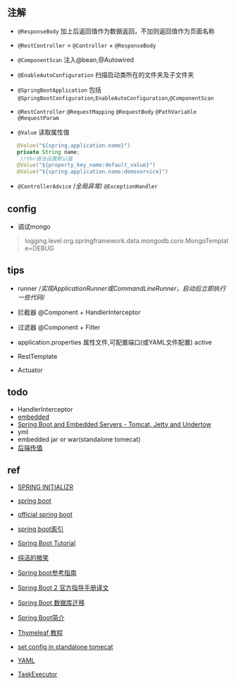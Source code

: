 

## 注解

+ `@ResponseBody` 加上后返回值作为数据返回，不加则返回值作为页面名称

+ `@RestController` = `@Controller` + `@ResponseBody`

+ `@ComponentScan` 注入@bean,@Autowired

+ `@EnableAutoConfiguration` 扫描启动类所在的文件夹及子文件夹

+ `@SpringBootApplication` 包括`@SpringBootConfiguration`,`EnableAutoConfiguration`,`@ComponentScan`

+ `@RestController` `@RequestMapping` `@RequestBody` `@PathVariable` `@RequestParam`

+ `@Value`  读取属性值
```java
   @Value("${spring.application.name}")
   private String name;
    //thr语法设置默认值
   @Value("${property_key_name:default_value}")
   @Value("${spring.application.name:demoservice}")
```

+ `@ControllerAdvice` /*全局异常*/  `@ExceptionHandler`

## config

+ 调试mongo
>logging.level.org.springframework.data.mongodb.core.MongoTemplate=DEBUG

## tips

+ runner /*实现ApplicationRunner或CommandLineRunner，启动后立即执行一些代码*/

+ 拦截器 @Component + HandlerInterceptor

+ 过滤器 @Component + Filter

+ application.properties 属性文件,可配置端口(或YAML文件配置) active

+ RestTemplate

+ Actuator



## todo

+ HandlerInterceptor
+ [embedded](https://docs.spring.io/spring-boot/docs/current/reference/html/howto-embedded-web-servers.html)
+ [Spring Boot and Embedded Servers - Tomcat, Jetty and Undertow](http://www.springboottutorial.com/spring-boot-with-embedded-servers-tomcat-jetty)
+ yml
+ embedded jar or war(standalone tomecat)
+ [后端传值](https://blog.csdn.net/bear_lam/article/details/80278590)

## ref

+ [SPRING INITIALIZR](https://start.spring.io/)

+ [spring boot](https://github.com/ityouknow/spring-boot-examples)
+ [official spring boot](https://spring.io/projects/spring-boot)
+ [spring boot索引](http://springboot.fun/)
+ [Spring Boot Tutorial](https://www.tutorialspoint.com/spring_boot/index.htm)
+ [纯洁的微笑](http://www.ityouknow.com/spring-boot.html)
+ [Spring boot参考指南](https://www.jianshu.com/p/67a0e41dfe05)
+ [Spring Boot 2 官方指导手册译文](https://www.jianshu.com/p/e7e3ff541bfb)

+ [Spring Boot 数据库迁移](http://412887952-qq-com.iteye.com/blog/2425506)
+ [Spring Boot简介](https://www.yiibai.com/spring-boot/)
+ [Thymeleaf 教程](https://waylau.gitbooks.io/thymeleaf-tutorial/content/)
+ [set config in standalone tomecat](https://stackoverflow.com/questions/43657626/server-session-timeout-in-application-yml-is-not-used-when-deployed-to-a-tomcat)
+ [YAML](https://www.jianshu.com/p/97222440cd08)
+ [TaskExecutor](https://docs.spring.io/spring/docs/4.2.x/spring-framework-reference/html/scheduling.html)
